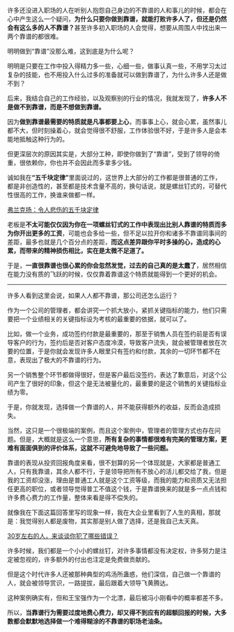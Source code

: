 <p>许多还没进入职场的人在听别人抱怨自己身边的不靠谱的人和事儿的时候，都会在心中产生这么一个疑问，<b>为什么只要你做到靠谱，就能打败许多人了，但还是仍然会有这么多的人不靠谱？</b>甚至许多初入职场的人会觉得，想要从周围人中找出来一两个靠谱的都很难。</p><p>明明做到“靠谱”没那么难，这到底是为什么呢？</p><p>明明是只要在工作中投入得精力多一些，心细一些，做事认真一些，不用学习太过复杂的技能，也不用投入什么过多的准备就可以做到靠谱了，为什么许多人还是做不到？</p><p>后来，我结合自己的工作经验，以及观察别的行业的情况，我就发现了，<b>许多人不是做不到靠谱，而是不想做到靠谱。</b></p><p>因为<b>做到靠谱最需要的特质就是凡事都要上心</b>，而事事上心，就会心累，虽然事儿都不大，但时刻操着心，就会觉得很不舒服，工作体验很不好，于是许多人是会本能地抵触这种行为的。</p><p>但更深层次的原因其实是，大部分工种，即使你做到了“靠谱”，受到了领导的倚重，很依赖你，你也并不会因此而多拿多少钱。</p><p>诚如我在<b>“五千块定律”</b>里面说过的，这世界上大部分的工作都是很普通的工作，都是非创造性的，甚至都是技术含量不高的，换句话说，就是螺丝钉式的，可替代性很高的工作，换谁来做都一样。</p><a href="https://zhuanlan.zhihu.com/p/62390371" data-draft-node="block" data-draft-type="link-card" data-image="https://pic4.zhimg.com/v2-7fb7460b631d07d9e6da8720586308e7_180x120.jpg" data-image-width="852" data-image-height="354" class="internal">弗兰克扬：令人悲伤的五千块定律</a><p>老板是<b>不太可能仅仅因为你在一项螺丝钉式的工作中表现出比别人靠谱的特质而多为你开出更多的工资</b>，可能也会多给一些，但不足以拉开你和诸多不靠谱同事间的差距，最多也就是几个百分点的差距，<b>而这点差异跟你平时多操的心，造成的心累，而带来的精神损伤相比，实在是太微不足道了。</b></p><p>于是，<b>一直很靠谱也很心累的你会忽然发觉，过去的自己真的是太蠢了</b>，居然相信在能力没有质的飞跃的时候，仅仅靠着靠谱这个特质就能得到一个更好的机会。</p><hr/><p>许多人看到这里会说，如果人人都不靠谱，那公司还怎么运行？</p><p>作为一个公司的管理者，都会讲究一个抓大放小，紧抓关键指标的能力，他们只需要把一个业绩相关的关键指标设为考核的最重要的依据，就可以了。</p><p>比如，做一个业务，成功签约付款是最重要的，那至于销售人员在签约前是否有误导客户的行为，签约后是否对客户态度冷漠，导致客户流失，就会被管理者放在次要的位置，于是你就会发现许多人眼里只有签约和付款，其余的一切环节都不在意，表现出了极大的不靠谱的行为。</p><p>另一个销售整个环节都做得很好，但是客户最后没签约，表达了歉意后，对这个公司产生了很好的印象，但这个是无法被量化的，最重要的是这个销售的关键指标业绩为零。</p><p>于是，你就发现，选择做一个靠谱的人，并不能获得额外的收益，反而会造成损失。</p><p>当然，这只是一个很极端的案例，而且这个案例中，管理者的管理方式也存在问题。但是，大概就是这么一个意思，<b>所有复杂的事情都很难有完美的管理方案，更难有面面俱到的评价体系，这就不可避免地导致了一些问题。</b></p><p>靠谱的表现从投资回报角度来看，很不划算的另一个体现就是，大家都是普通工人，只有我靠谱，其余人都不行，于是领导把所有不放心的活儿都交给了我，但是我的工资却没涨，理由是普通工人就是这个工资等级，而我的能力和资质又无法担任更高的职位，或者领导觉得普工不值这个钱，于是靠谱换来的就是多一点点钱和许多费心费力的工作量，整体来看是得不偿失的。</p><p>就像我在下面这篇回答里写的现象一样，我在大企业里看到了人生的真相，那就是：我觉得别人都是废物，其实那是别人做了选择，还是我自己太天真。</p><a href="https://www.zhihu.com/question/279387872/answer/445340797" data-draft-node="block" data-draft-type="link-card" class="internal">30岁左右的人，来谈谈你犯了哪些错误？</a><p>许多时候，我们都是一个小小的螺丝钉，对许多事情都没有决定权，许多努力是注定被忽视的，许多额外的付出也注定是免费做贡献的。</p><p>但是这个时代许多人还被那种典型的鸡汤所蛊惑，他们深信，自己做一个靠谱的人，就会被领导赏识，一路提拔，最后跟着大领导飞黄腾达。</p><p>这种案例确实有，但和王宝强作为一个北漂，最后被冯小刚看中的概率都差不多。</p><p>所以，<b>当靠谱行为需要过度地费心费力，却又得不到应有的超额回报的时候，大多数都会默默地选择做一个难得糊涂的不靠谱的职场老油条。</b></p>